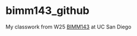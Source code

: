 # bimm143_github
My classwork from W25 [BIMM143](https://github.com/kangssion/bimm143_github.git) at UC San Diego
